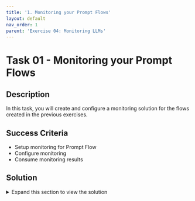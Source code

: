 ```yaml
---
title: '1. Monitoring your Prompt Flows'
layout: default
nav_order: 1
parent: 'Exercise 04: Monitoring LLMs'
---
```


# Task 01 - Monitoring your Prompt Flows

## Description

In this task, you will create and configure a monitoring solution for the flows created in the previous exercises.

## Success Criteria

* Setup monitoring for Prompt Flow
* Configure monitoring
* Consume monitoring results

## Solution

<details markdown="block">
<summary>Expand this section to view the solution</summary>

##### 1) Setup monitoring for prompt flow

Modify the output node of the workflow to incorporate the required information for computing the metrics that need monitoring, as outlined below.

Be sure to activate monitoring by selecting the "Enable" button within the Model Monitoring section when deploying the workflow. Then test the flows and see how the monitoring reacts and what information you can gather from that monitoring.

1. Sign in to Azure AI Studio.

2. Go to your Azure Studio Project.

3. From the left navigation bar, got to Tools > Prompt Flow.

4. Select the prompt flow that you created previously.

5. Confirm that your flow runs successfully and that the required inputs and outputs are configured for the metrics you want to assess. Supplying the minimum required parameters (question/inputs and answer/outputs) provides only two metrics: coherence and fluency. This example uses, question (Question) and chat_history (Context) as the flow inputs, and answer (Answer) as the flow output.

6. Select **Deploy** to begin deploying your flow.

![LLMOps Workshop](images/lab4grab1.png)

7. In the deployment window, ensure that **Inferencing data collection** is enabled, which will seamlessly collect your application's inference data to Blob Storage. This data collection is required for monitoring.

![LLMOps Workshop](images/lab4grab2.png)

8. Proceed through the steps in the deployment window to complete the **Advanced settings**.

9. On the "Review" page, review the deployment configuration and select **Create** to deploy your flow.

![LLMOps Workshop](images/lab4grab3.png)

10. Select the **Test** tab on the deployment page, and test your deployment to ensure that it's working properly.

![LLMOps Workshop](images/lab4grab4.png)

##### 2) Configure monitoring

The following steps are to be executed inside **Studio**.

1. From the left navigation bar, go to Components > Deployments.

2. Select the prompt flow deployment you just created.

3. Select Enable within the Enable generation quality monitoring box.

![LLMOps Workshop](images/lab4grab5.png)

4. Begin to configure monitoring by selecting your desired metrics.

5. Confirm that your column names are mapped from you flow as defined below.

#### Column name mapping

When you create your flow, you need to ensure that your column names are mapped. The following input data column names are used to measure generation safety and quality: 

| Input column name | Definition | Required/Optional |
|------|------------|----------|
| Question | The original prompt given (also known as "inputs" or "question") | Required |
| Answer | The final completion from the API call that is returned (also known as "outputs" or "answer") | Required |
| Context | Any context data that is sent to the API call, together with original prompt. For example, if you hope to get search results only from certain certified information sources or website, you can define this context in the evaluation steps. | Required (only if Groundedness or Relevance is checked) |

6. Select the **Azure OpenAI Connection** and **Deployment** that you would like to use to perform monitoring for your prompt flow application.

7. Select **Advanced** options to see more options to configure.

![LLMOps Workshop](images/lab4grab6.png)

8. Adjust the sampling rate, thresholds for your configured metrics, and specify the email addresses that should receive alerts when the average score for a given metric falls below the threshold.

![LLMOps Workshop](images/lab4grab7.png)

9. Select **Create** to create your monitor.

##### 3) Consume monitoring results

After you've created your monitor, it will run daily to compute the token usage and generation quality metrics.

1. Go to the **Monitoring (preview)** tab from within the deployment to view the monitoring results. Here, you see an overview of monitoring results during the selected time window. You can use the date picker to change the time window of data you're monitoring. The following metrics are available in this overview:

    - **Total request count**: The total number of requests sent to the deployment during the selected time window.
    - **Total token count**: The total number of tokens used by the deployment during the selected time window.
    - **Prompt token count**: The number of prompt tokens used by the deployment during the selected time window.
    - **Completion token count**: The number of completion tokens used by the deployment during the selected time window.

2. View the metrics in the **Token usage** tab (this tab is selected by default). Here, you can view the token usage of your application over time. You can also view the distribution of prompt and completion tokens over time. You can change the **Trendline scope** to monitor all tokens in the entire application or token usage for a particular deployment (for example, gpt-4) used within your application. 

![LLMOps Workshop](images/lab4grab8.png)

3. Go to the **Generation quality** tab to monitor the quality of your application over time. The following metrics are shown in the timechart:

    - **Violation count**: The violation count for a given metric (for example, Fluency) is the sum of violations over the selected time window. A *violation* occurs for a metric when the metrics are computed (default is daily) if the computed value for the metric falls below the set threshold value. 
    - **Average score**: The average score for a given metric (for example, Fluency) is the sum of the scores for all instances (or requests) divided by the number of instances (or requests) over the selected time window.

    The **Generation quality violations** card shows the **violation rate** over the selected time window. The **violation rate** is the number of violations divided by the total number of possible violations. You can adjust the thresholds for metrics in the settings. By default, metrics are computed daily; this frequency can also be adjusted in the settings.

![LLMOps Workshop](images/lab4grab9.png)

4. From the **Monitoring (Preview)** tab, you can also view a comprehensive table of all sampled requests sent to the deployment during the selected time window. 

![LLMOps Workshop](images/lab4grab10.png)

5. Select the **Trace** button on the right side of a row in the table to see tracing details for a given request. This view provides comprehensive trace details for the request to your application. 

![LLMOps Workshop](images/lab4grab11.png)

6. Close the Trace view.
   
7. Go to the **Operational** tab to view the operational metrics for the deployment in near real-time. We support the following operational metrics:

    - Request count
    - Latency
    - Error rate

![LLMOps Workshop](images/lab4grab12.png)

The results in the **Monitoring (preview)** tab of your deployment provide insights to help you proactively improve the performance of your prompt flow application. 

</details>
